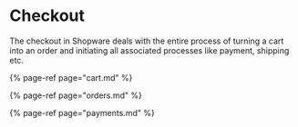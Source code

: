 # Checkout

The checkout in Shopware deals with the entire process of turning a cart into an order and initiating all associated processes like payment, shipping etc.

{% page-ref page="cart.md" %}

{% page-ref page="orders.md" %}

{% page-ref page="payments.md" %}

